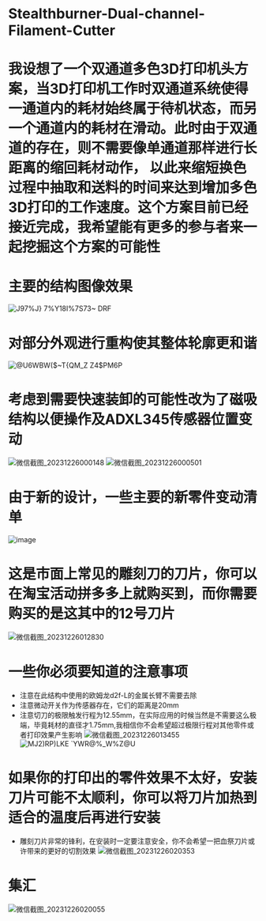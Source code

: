 # Stealthburner-Dual-channel-Filament-Cutter
# 我设想了一个双通道多色3D打印机头方案，当3D打印机工作时双通道系统使得一通道内的耗材始终属于待机状态，而另一个通道内的耗材在滑动。此时由于双通道的存在，则不需要像单通道那样进行长距离的缩回耗材动作， 以此来缩短换色过程中抽取和送料的时间来达到增加多色3D打印的工作速度。这个方案目前已经接近完成，我希望能有更多的参与者来一起挖掘这个方案的可能性

# 主要的结构图像效果
![J97%J} 7%Y18I%7S73~ DRF](https://github.com/wei-chengsheng/Stealthburner-Dual-channel-Filament-Cutter/assets/92136903/8b80fc98-acee-46ed-95f9-6764ebcdc991)
# 对部分外观进行重构使其整体轮廓更和谐
![@U6WBW($~T{QM_Z Z4$PM6P](https://github.com/wei-chengsheng/Stealthburner-Dual-channel-Filament-Cutter/assets/92136903/f7bdf06d-14ad-4b7b-bfde-035653b0069f)
# 考虑到需要快速装卸的可能性改为了磁吸结构以便操作及ADXL345传感器位置变动
![微信截图_20231226000148](https://github.com/wei-chengsheng/Stealthburner-Dual-channel-Filament-Cutter/assets/92136903/d7fa6e76-79e2-4efd-9e65-1aa11a995a8e)
![微信截图_20231226000501](https://github.com/wei-chengsheng/Stealthburner-Dual-channel-Filament-Cutter/assets/92136903/a63995a9-529e-4048-9e7c-ff05122f89ce)
# 由于新的设计，一些主要的新零件变动清单
![image](https://github.com/wei-chengsheng/Stealthburner-Dual-channel-Filament-Cutter/assets/92136903/95d1b4bb-b840-4de4-9e07-346b530c2730)
# 这是市面上常见的雕刻刀的刀片，你可以在淘宝活动拼多多上就购买到，而你需要购买的是这其中的12号刀片
![微信截图_20231226012830](https://github.com/wei-chengsheng/Stealthburner-Dual-channel-Filament-Cutter/assets/92136903/e56ac880-1fff-4446-be2c-96545c3c44a1)
# 一些你必须要知道的注意事项
* 注意在此结构中使用的欧姆龙d2f-L的金属长臂不需要去除
* 注意微动开关作为传感器存在，它们的距离是20mm
* 注意切刀的极限触发行程为12.55mm，在实际应用的时候当然是不需要这么极端，毕竟耗材的直径才1.75mm,我相信你不会希望超过极限行程对其他零件或者打印效果产生影响
![微信截图_20231226013455](https://github.com/wei-chengsheng/Stealthburner-Dual-channel-Filament-Cutter/assets/92136903/2167594a-1de2-4b2b-b3fb-83e37aaacb65)
![MJ2)RP)LKE `YWR@%_W%Z@U](https://github.com/wei-chengsheng/Stealthburner-Dual-channel-Filament-Cutter/assets/92136903/c2b15088-97d3-4179-8a98-14f651c56394)
# 如果你的打印出的零件效果不太好，安装刀片可能不太顺利，你可以将刀片加热到适合的温度后再进行安装
* 雕刻刀片非常的锋利，在安装时一定要注意安全，你不会希望一把血祭刀片或许带来的更好的切割效果
![微信截图_20231226020353](https://github.com/wei-chengsheng/Stealthburner-Dual-channel-Filament-Cutter/assets/92136903/4737cdf8-fe18-4773-a7da-056ac1011e4f)
# 集汇
![微信截图_20231226020055](https://github.com/wei-chengsheng/Stealthburner-Dual-channel-Filament-Cutter/assets/92136903/77f16e99-1d0e-4524-ba8b-c06e61660824)

